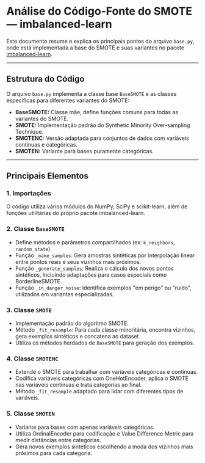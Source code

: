 # Análise do Código-Fonte do SMOTE — imbalanced-learn

Este documento resume e explica os principais pontos do arquivo `base.py`, onde está implementada a base do SMOTE e suas variantes no pacote [imbalanced-learn](https://imbalanced-learn.org/stable/).

---

## Estrutura do Código

O arquivo `base.py` implementa a classe base `BaseSMOTE` e as classes específicas para diferentes variantes do SMOTE:

- **BaseSMOTE:** Classe mãe, define funções comuns para todas as variantes do SMOTE.
- **SMOTE:** Implementação padrão do Synthetic Minority Over-sampling Technique.
- **SMOTENC:** Versão adaptada para conjuntos de dados com variáveis contínuas e categóricas.
- **SMOTEN:** Variante para bases puramente categóricas.

---

## Principais Elementos

### 1. Importações

O código utiliza vários módulos do NumPy, SciPy e scikit-learn, além de funções utilitárias do próprio pacote imbalanced-learn.

### 2. Classe `BaseSMOTE`

- Define métodos e parâmetros compartilhados (ex: `k_neighbors`, `random_state`).
- Função `_make_samples`: Gera amostras sintéticas por interpolação linear entre pontos reais e seus vizinhos mais próximos.
- Função `_generate_samples`: Realiza o cálculo dos novos pontos sintéticos, incluindo adaptações para casos especiais como BorderlineSMOTE.
- Função `_in_danger_noise`: Identifica exemplos "em perigo" ou "ruído", utilizados em variantes especializadas.

### 3. Classe `SMOTE`

- Implementação padrão do algoritmo SMOTE.
- Método `_fit_resample`: Para cada classe minoritária, encontra vizinhos, gera exemplos sintéticos e concatena ao dataset.
- Utiliza os métodos herdados de `BaseSMOTE` para geração dos exemplos.

### 4. Classe `SMOTENC`

- Extende o SMOTE para trabalhar com variáveis categóricas e contínuas.
- Codifica variáveis categóricas com OneHotEncoder, aplica o SMOTE nas variáveis contínuas e trata categorias ao final.
- Método `_fit_resample` adaptado para lidar com diferentes tipos de variáveis.

### 5. Classe `SMOTEN`

- Variante para bases com apenas variáveis categóricas.
- Utiliza OrdinalEncoder para codificação e Value Difference Metric para medir distâncias entre categorias.
- Gera novos exemplos sintéticos escolhendo a moda dos vizinhos mais próximos para cada categoria.

